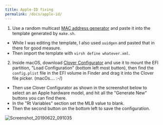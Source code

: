 ```yaml
---
title: Apple-ID fixing
permalink: /docs/apple-id/
--- 
```


1. Use a random multicast [MAC address generator](https://www.hellion.org.uk/cgi-bin/randmac.pl) and paste it into the template generated by `make.sh`. 
 - While I was editing the template, I also used `uuidgen` and pasted that in there for good measure.
 - Then import the template with `virsh define whatever.xml`.
2. Inside macOS, download [Clover Configurator](https://mackie100projects.altervista.org/download-clover-configurator/) and use it to mount the EFI partition, "Load Configuration" (bottom left most button), then find the `config.plist` file in the EFI volume in Finder and drag it into the Clover file picker. (macOs.... :-/)
 - Then use Clover Configurator as shown in the screenshot below to select an an Apple hardware model, and hit all the "Generate New" buttons you can find there.
 - In the "Rt Variables" section set the MLB value to blank.
 - Then the second button on the bottom left to save the configuration.

![Screenshot_20190622_091035](https://user-images.githubusercontent.com/2692138/59964986-1d76a780-94ce-11e9-9404-21da23530b87.png)
